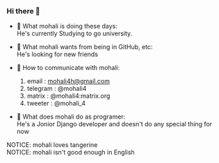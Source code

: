 ### Hi there 👋

<!--
**mohali4/mohali4** is a ✨ _special_ ✨ repository because its `README.md` (this file) appears on your GitHub profile.

Here are some ideas to get you started:
-->

- 🔭 What mohali is doing these days: <br>
    He's currently Studying to go university.

- 🌹 What mohali wants from being in GitHub, etc: <br>
    He's looking for new friends

- 📡 How to communicate with mohali:<br>
    1) email    : mohali4h@gmail.com
    2) telegram : @mohali4
    3) matrix   : @mohali4:matrix.org
    4) tweeter  : @mohali_4

- 🧐 What does mohali do as programer:<br>
   He's a Jonior Django developer and doesn't do any special thing for now

NOTICE: mohali loves tangerine<br>
NOTICE: mohali isn't good enough in English
